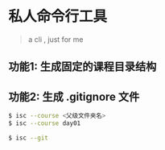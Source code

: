 # 私人命令行工具

> a cli , just for me

## 功能1: 生成固定的课程目录结构
## 功能2: 生成 .gitignore 文件

```bash
$ isc --course <父级文件夹名>
$ isc --course day01
```
```bash
$ isc --git
```
